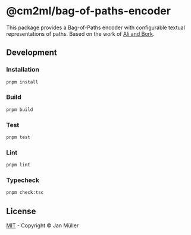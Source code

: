 # @cm2ml/bag-of-paths-encoder

This package provides a Bag-of-Paths encoder with configurable textual representations of paths.
Based on the work of [Ali and Bork](https://link.springer.com/chapter/10.1007/978-3-031-61057-8_7).

## Development

### Installation

```bash
pnpm install
```

### Build

```bash
pnpm build
```

### Test

```bash
pnpm test
```

### Lint

```bash
pnpm lint
```

### Typecheck

```bash
pnpm check:tsc
```

## License

[MIT](https://github.com/borkdominik/CM2ML/blob/main/packages/encoder/bag-of-paths-encoder/LICENSE) - Copyright &copy; Jan Müller
